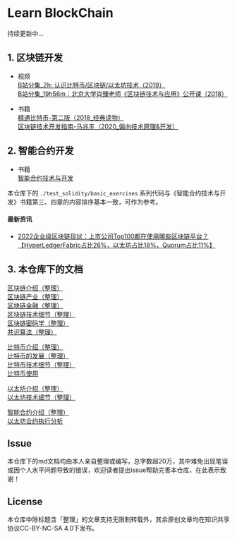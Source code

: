 # Learn BlockChain

持续更新中...

## 1. 区块链开发

- 视频  
  [B站分集_2h: 认识比特币/区块链/以太坊技术（2019）](https://www.bilibili.com/video/BV1gt411T7Tq)  
  [B站分集_19h56m：北京大学肖臻老师《区块链技术与应用》公开课（2018）](https://www.bilibili.com/video/BV1Vt411X7JF)

- 书籍  
  [精通比特币-第二版（2018_经典读物）](https://book.douban.com/subject/30280401/)  
  [区块链技术开发指南-马兆丰（2020_偏向技术原理&开发）](https://baike.baidu.com/item/区块链技术开发指南/56688853?fr=aladdin)


## 2. 智能合约开发
-   书籍  
[智能合约技术与开发](https://item.jd.com/10057770151476.html)


本仓库下的 `./test_solidity/basic_exercises` 系列代码与《智能合约技术与开发》书籍第三、四章的内容排序基本一致，可作为参考。

#### 最新资讯  
- [2022企业级区块链现状：上市公司Top100都在使用哪些区块链平台？【HyperLedgerFabric占比26%，以太坊占比18%，Quorum占比11%】](https://www.8btc.com/article/6788632)


## 3. 本仓库下的文档

[区块链介绍（整理）](./blockchain_introduce.md)  
[区块链产业（整理）](./blockchain_industries.md)  
[区块链金融（整理）](./blockchain_finance.md)  
[区块链技术细节（整理）](./blockchain_tech_detail.md)  
[区块链密码学（整理）](./cryptograph.md)  
[共识算法（整理）](./consensus.md)

[比特币介绍（整理）](./bitcoin_intro.md)  
[比特币的发展（整理）](./bitcoin_development.md)  
[比特币技术细节（整理）](./bitcoin_tech_detail.md)  
[比特币使用](./bitcoin_usage.md)  

[以太坊介绍（整理）](./ethereum_intro.md)  
[以太坊技术细节（整理）](./ethereum_tech_detail.md)

[智能合约介绍（整理）](./smart_contract.md)  
[以太坊合约执行分析](./ethereum_execute_contract.md)

## Issue
本仓库下的md文档均由本人亲自整理或编写，总字数超20万，其中难免出现笔误或因个人水平问题导致的错误，欢迎读者提出issue帮助完善本仓库，在此表示致谢！

## License
本仓库中除标题含「整理」的文章支持无限制转载外，其余原创文章均在知识共享协议CC-BY-NC-SA 4.0下发布。